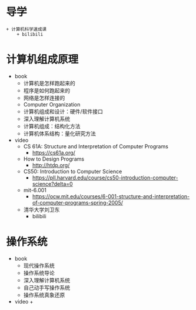 # 导学
    + 计算机科学速成课
        + bilibili
# 计算机组成原理
+ book
    + 计算机是怎样跑起来的
    + 程序是如何跑起来的
    + 网络是怎样连接的
    + Computer Organization
    + 计算机组成和设计：硬件/软件接口
    + 深入理解计算机系统
    + 计算机组成：结构化方法
    + 计算机体系结构：量化研究方法
+ video
    + CS 61A: Structure and Interpretation of Computer Programs
        + https://cs61a.org/
    + How to Design Programs
        + http://htdp.org/
    + CS50: Introduction to Computer Science 
        + https://pll.harvard.edu/course/cs50-introduction-computer-science?delta=0
    + mit-6.001
        + https://ocw.mit.edu/courses/6-001-structure-and-interpretation-of-computer-programs-spring-2005/
    + 清华大学刘卫东
        + bilibili
# 操作系统
+ book
    + 现代操作系统
    + 操作系统导论
    + 深入理解计算机系统
    + 自己动手写操作系统
    + 操作系统真象还原
+ video
    + 
